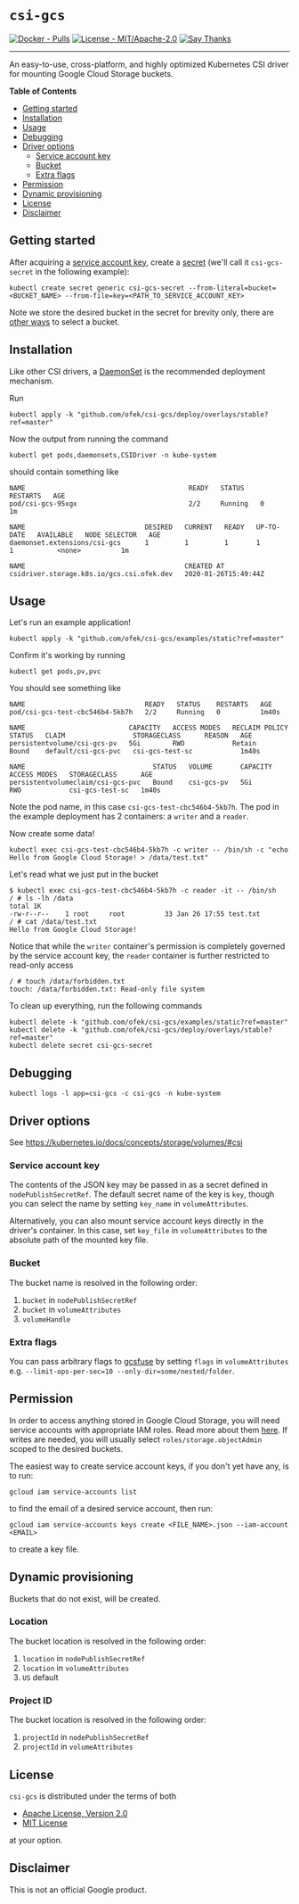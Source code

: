# `csi-gcs`

[![Docker - Pulls](https://img.shields.io/docker/pulls/ofekmeister/csi-gcs.svg)](https://hub.docker.com/r/ofekmeister/csi-gcs)
[![License - MIT/Apache-2.0](https://img.shields.io/badge/license-MIT%2FApache--2.0-9400d3.svg)](https://choosealicense.com/licenses)
[![Say Thanks](https://img.shields.io/badge/say-thanks-ff69b4.svg)](https://saythanks.io/to/ofek)

-----

An easy-to-use, cross-platform, and highly optimized Kubernetes CSI driver for mounting Google Cloud Storage buckets.

**Table of Contents**

- [Getting started](#getting-started)
- [Installation](#installation)
- [Usage](#usage)
- [Debugging](#debugging)
- [Driver options](#driver-options)
  - [Service account key](#service-account-key)
  - [Bucket](#bucket)
  - [Extra flags](#extra-flags)
- [Permission](#permission)
- [Dynamic provisioning](#dynamic-provisioning)
- [License](#license)
- [Disclaimer](#disclaimer)

## Getting started

After acquiring a [service account key](#permission), create a [secret](https://kubernetes.io/docs/concepts/configuration/secret/) (we'll
call it `csi-gcs-secret` in the following example):

```console
kubectl create secret generic csi-gcs-secret --from-literal=bucket=<BUCKET_NAME> --from-file=key=<PATH_TO_SERVICE_ACCOUNT_KEY>
```

Note we store the desired bucket in the secret for brevity only, there are [other ways](#bucket) to select a bucket.

## Installation

Like other CSI drivers, a [DaemonSet](https://kubernetes.io/docs/concepts/workloads/controllers/daemonset/) is the recommended deployment mechanism.

Run

```console
kubectl apply -k "github.com/ofek/csi-gcs/deploy/overlays/stable?ref=master"
```

Now the output from running the command

```console
kubectl get pods,daemonsets,CSIDriver -n kube-system
```

should contain something like

```
NAME                                         READY   STATUS    RESTARTS   AGE
pod/csi-gcs-95xgx                            2/2     Running   0          1m

NAME                              DESIRED   CURRENT   READY   UP-TO-DATE   AVAILABLE   NODE SELECTOR   AGE
daemonset.extensions/csi-gcs      1         1         1       1            1           <none>          1m

NAME                                        CREATED AT
csidriver.storage.k8s.io/gcs.csi.ofek.dev   2020-01-26T15:49:44Z
```

## Usage

Let's run an example application!

```console
kubectl apply -k "github.com/ofek/csi-gcs/examples/static?ref=master"
```

Confirm it's working by running

```console
kubectl get pods,pv,pvc
```

You should see something like

```
NAME                              READY   STATUS    RESTARTS   AGE
pod/csi-gcs-test-cbc546b4-5kb7h   2/2     Running   0          1m40s

NAME                          CAPACITY   ACCESS MODES   RECLAIM POLICY   STATUS   CLAIM                 STORAGECLASS      REASON   AGE
persistentvolume/csi-gcs-pv   5Gi        RWO            Retain           Bound    default/csi-gcs-pvc   csi-gcs-test-sc            1m40s

NAME                                STATUS   VOLUME       CAPACITY   ACCESS MODES   STORAGECLASS      AGE
persistentvolumeclaim/csi-gcs-pvc   Bound    csi-gcs-pv   5Gi        RWO            csi-gcs-test-sc   1m40s
```

Note the pod name, in this case `csi-gcs-test-cbc546b4-5kb7h`. The pod in the example deployment has 2 containers: a `writer` and a `reader`.

Now create some data!

```console
kubectl exec csi-gcs-test-cbc546b4-5kb7h -c writer -- /bin/sh -c "echo Hello from Google Cloud Storage! > /data/test.txt"
```

Let's read what we just put in the bucket

```
$ kubectl exec csi-gcs-test-cbc546b4-5kb7h -c reader -it -- /bin/sh
/ # ls -lh /data
total 1K
-rw-r--r--    1 root     root          33 Jan 26 17:55 test.txt
/ # cat /data/test.txt
Hello from Google Cloud Storage!
```

Notice that while the `writer` container's permission is completely governed by the service account key, the `reader` container is further restricted to read-only access

```
/ # touch /data/forbidden.txt
touch: /data/forbidden.txt: Read-only file system
```

To clean up everything, run the following commands

```console
kubectl delete -k "github.com/ofek/csi-gcs/examples/static?ref=master"
kubectl delete -k "github.com/ofek/csi-gcs/deploy/overlays/stable?ref=master"
kubectl delete secret csi-gcs-secret
```

## Debugging

```console
kubectl logs -l app=csi-gcs -c csi-gcs -n kube-system
```

## Driver options

See https://kubernetes.io/docs/concepts/storage/volumes/#csi

### Service account key

The contents of the JSON key may be passed in as a secret defined in `nodePublishSecretRef`. The default secret
name of the key is `key`, though you can select the name by setting `key_name` in `volumeAttributes`.

Alternatively, you can also mount service account keys directly in the driver's container. In this case, set
`key_file` in `volumeAttributes` to the absolute path of the mounted key file.

### Bucket

The bucket name is resolved in the following order:

1. `bucket` in `nodePublishSecretRef`
2. `bucket` in `volumeAttributes`
3. `volumeHandle`

### Extra flags

You can pass arbitrary flags to [gcsfuse](https://github.com/GoogleCloudPlatform/gcsfuse) by setting
`flags` in `volumeAttributes` e.g. `--limit-ops-per-sec=10 --only-dir=some/nested/folder`.

## Permission

In order to access anything stored in Google Cloud Storage, you will need service accounts with appropriate IAM
roles. Read more about them [here](https://cloud.google.com/iam/docs/understanding-service-accounts). If writes
are needed, you will usually select `roles/storage.objectAdmin` scoped to the desired buckets.

The easiest way to create service account keys, if you don't yet have any, is to run:

```console
gcloud iam service-accounts list
```

to find the email of a desired service account, then run:

```console
gcloud iam service-accounts keys create <FILE_NAME>.json --iam-account <EMAIL>
```

to create a key file.

## Dynamic provisioning

Buckets that do not exist, will be created.

### Location

The bucket location is resolved in the following order:

1. `location` in `nodePublishSecretRef`
2. `location` in `volumeAttributes`
3. `US` default

### Project ID

The bucket location is resolved in the following order:

1. `projectId` in `nodePublishSecretRef`
2. `projectId` in `volumeAttributes`

## License

`csi-gcs` is distributed under the terms of both

- [Apache License, Version 2.0](https://choosealicense.com/licenses/apache-2.0)
- [MIT License](https://choosealicense.com/licenses/mit)

at your option.

## Disclaimer

This is not an official Google product.
